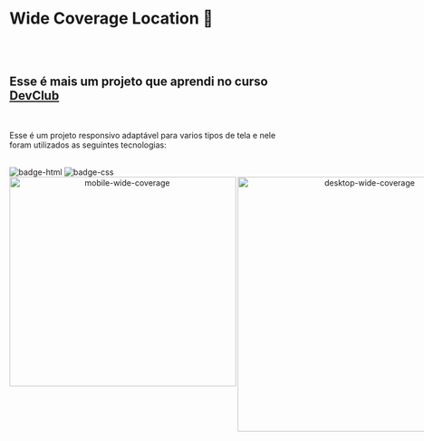 <h1>Wide Coverage Location 🚗</h1>

<br>
<br>

<h2>Esse é mais um projeto que aprendi no curso <a href="https://rodolfomori.com.br/devclub" target="_blank"/>DevClub</a></h2>
<br>

<p>Esse é um projeto responsivo adaptável para varios tipos de tela  e nele foram utilizados as seguintes tecnologias:</p>
<br>

<img src="https://img.shields.io/badge/HTML5-E34F26?style=for-the-badge&logo=html5&logoColor=white" alt="badge-html"/>
<img src="https://img.shields.io/badge/CSS3-1572B6?style=for-the-badge&logo=css3&logoColor=white" alt="badge-css"/>
<br>

<div align="center">
<div style="display: flex;">
    <img alt="mobile-wide-coverage"  width= "400px" height="370px" align="left" src="https://github.com/Lincolnneres/Wide-Coverage-Location-Responsivo/blob/main/assets/Mobile.png.png?raw=true"/>
  <img  alt="desktop-wide-coverage" style  widt="480px" height="450" src="https://github.com/Lincolnneres/Wide-Coverage-Location-Responsivo/blob/main/assets/Desktop.png.png?raw=true" style= "vertical-align: top;"/>
</div>
  </div>


